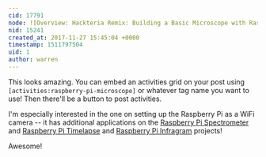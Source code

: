 ```yaml
---
cid: 17791
node: ![Overview: Hackteria Remix: Building a Basic Microscope with Raspberry Pi](../notes/partsandcrafts/11-26-2017/building-a-raspberry-pi-microscope)
nid: 15241
created_at: 2017-11-27 15:45:04 +0000
timestamp: 1511797504
uid: 1
author: warren
---
```


This looks amazing. You can embed an activities grid on your post using `[activities:raspberry-pi-microscope]` or whatever tag name you want to use! Then there'll be a button to post activities. 

I'm especially interested in the one on setting up the Raspberry Pi as a WiFi camera -- it has additional applications on the [Raspberry Pi Spectrometer](https://publiclab.org/wiki/raspberry-pi-spectrometer) and [Raspberry Pi Timelapse](https://publiclab.org/wiki/pi-camera) and [Raspberry Pi Infragram](https://publiclab.org/wiki/raspberry-pi-spectrometer) projects!

Awesome! 